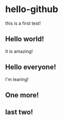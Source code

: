 # hello-github
this is a first test!
## Hello world!
It is amazing!
## Hello everyone!
I'm learing!
## One more!
## last two!

